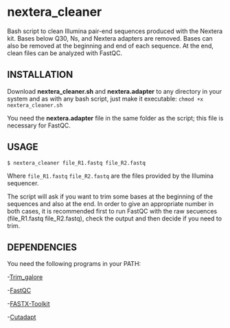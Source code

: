 # nextera_cleaner
Bash script to clean Illumina pair-end sequences produced with the Nextera kit. Bases below Q30, Ns, and Nextera adapters are removed. Bases can also be removed at the beginning and end of each sequence. At the end, clean files can be analyzed with FastQC.

## INSTALLATION ##

Download **nextera_cleaner.sh** and **nextera.adapter** to any directory in your system and as with any bash script, just make it executable: ```chmod +x nextera_cleaner.sh```

You need the **nextera.adapter** file in the same folder as the script; this file is necessary for FastQC.

## USAGE ##

`$ nextera_cleaner file_R1.fastq file_R2.fastq`

Where `file_R1.fastq` `file_R2.fastq` are the files provided by the Illumina sequencer.

The script will ask if you want to trim some bases at the beginning of the sequences and also at the end. In order to give an appropriate number in both cases, it is recommended first to run FastQC with the raw secuences (file_R1.fastq file_R2.fastq), check the output and then decide if you need to trim. 

## DEPENDENCIES ##

You need the following programs in your PATH:

-[Trim_galore](https://github.com/FelixKrueger/TrimGalore)

-[FastQC](http://www.bioinformatics.babraham.ac.uk/projects/fastqc)

-[FASTX-Toolkit](https://github.com/agordon/fastx_toolkit)

-[Cutadapt](https://github.com/marcelm/cutadapt)

